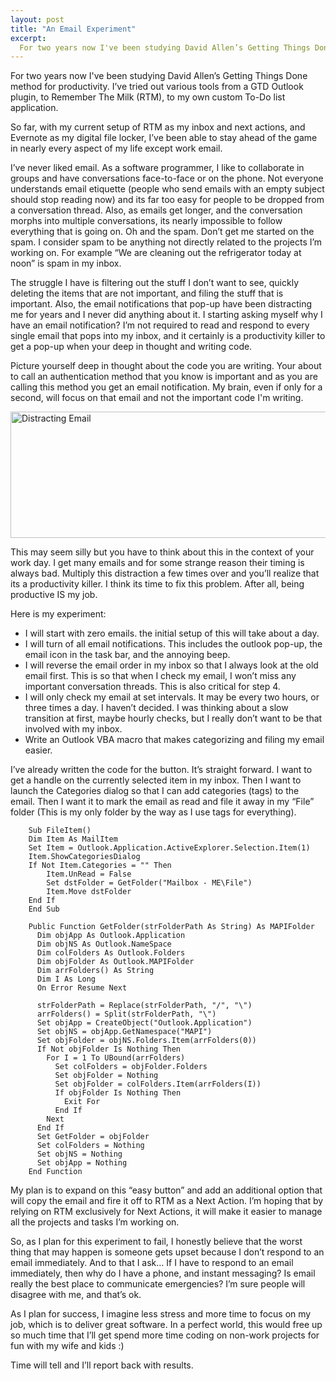 ```yaml
---
layout: post
title: "An Email Experiment"
excerpt:
  For two years now I've been studying David Allen’s Getting Things Done method for productivity. I’ve tried out various tools from a GTD Outlook plugin, to Remember The Milk (RTM), to my own custom To-Do list application. So far, with my current setup of RTM as my inbox and next actions, and Evernote as my digital file locker, I’ve been able to stay ahead of the game in nearly every aspect of my life except work email.
---
```


For two years now I've been studying David Allen’s Getting Things Done method for productivity. I’ve tried out various tools from a GTD Outlook plugin, to Remember The Milk (RTM), to my own custom To-Do list application.

So far, with my current setup of RTM as my inbox and next actions, and Evernote as my digital file locker, I’ve been able to stay ahead of the game in nearly every aspect of my life except work email.

I’ve never liked email. As a software programmer, I like to collaborate in groups and have conversations face-to-face or on the phone. Not everyone understands email etiquette (people who send emails with an empty subject should stop reading now) and its far too easy for people to be dropped from a conversation thread. Also, as emails get longer, and the conversation morphs into multiple conversations, its nearly impossible to follow everything that is going on. Oh and the spam. Don’t get me started on the spam. I consider spam to be anything not directly related to the projects I’m working on. For example “We are cleaning out the refrigerator today at noon” is spam in my inbox.

The struggle I have is filtering out the stuff I don’t want to see, quickly deleting the items that are not important, and filing the stuff that is important. Also, the email notifications that pop-up have been distracting me for years and I never did anything about it. I starting asking myself why I have an email notification? I’m not required to read and respond to every single email that pops into my inbox, and it certainly is a productivity killer to get a pop-up when your deep in thought and writing code.

Picture yourself deep in thought about the code you are writing. Your about to call an authentication method that you know is important and as you are calling this method you get an email notification. My brain, even if only for a second, will focus on that email and not the important code I'm writing.

<a title="Distracting Email by CoovTech, on Flickr" href="http://www.flickr.com/photos/coovtech/4368973487/" _mce_href="http://www.flickr.com/photos/coovtech/4368973487/"><img src="http://farm3.static.flickr.com/2702/4368973487_8de36384be_o.png" _mce_src="http://farm3.static.flickr.com/2702/4368973487_8de36384be_o.png" alt="Distracting Email" width="725" height="202"></a>

This may seem silly but you have to think about this in the context of your work day. I get many emails and for some strange reason their timing is always bad. Multiply this distraction a few times over and you’ll realize that its a productivity killer. I think its time to fix this problem. After all, being productive IS my job.

Here is my experiment:

- I will start with zero emails. the initial setup of this will take about a day.
- I will turn of all email notifications. This includes the outlook pop-up, the email icon in the task bar, and the annoying beep.
- I will reverse the email order in my inbox so that I always look at the old email first. This is so that when I check my email, I won’t miss any important conversation threads. This is also critical for step 4.
- I will only check my email at set intervals. It may be every two hours, or three times a day. I haven’t decided. I was thinking about a slow transition at first, maybe hourly checks, but I really don’t want to be that involved with my inbox.
- Write an Outlook VBA macro that makes categorizing and filing my email easier.

I’ve already written the code for the button. It’s straight forward. I want to get a handle on the currently selected item in my inbox. Then I want to launch the Categories dialog so that I can add categories (tags) to the email. Then I want it to mark the email as read and file it away in my “File” folder (This is my only folder by the way as I use tags for everything).

        Sub FileItem()
        Dim Item As MailItem
        Set Item = Outlook.Application.ActiveExplorer.Selection.Item(1)
        Item.ShowCategoriesDialog
        If Not Item.Categories = "" Then
            Item.UnRead = False
            Set dstFolder = GetFolder("Mailbox - ME\File")
            Item.Move dstFolder
        End If
        End Sub

        Public Function GetFolder(strFolderPath As String) As MAPIFolder
          Dim objApp As Outlook.Application
          Dim objNS As Outlook.NameSpace
          Dim colFolders As Outlook.Folders
          Dim objFolder As Outlook.MAPIFolder
          Dim arrFolders() As String
          Dim I As Long
          On Error Resume Next

          strFolderPath = Replace(strFolderPath, "/", "\")
          arrFolders() = Split(strFolderPath, "\")
          Set objApp = CreateObject("Outlook.Application")
          Set objNS = objApp.GetNamespace("MAPI")
          Set objFolder = objNS.Folders.Item(arrFolders(0))
          If Not objFolder Is Nothing Then
            For I = 1 To UBound(arrFolders)
              Set colFolders = objFolder.Folders
              Set objFolder = Nothing
              Set objFolder = colFolders.Item(arrFolders(I))
              If objFolder Is Nothing Then
                Exit For
              End If
            Next
          End If
          Set GetFolder = objFolder
          Set colFolders = Nothing
          Set objNS = Nothing
          Set objApp = Nothing
        End Function

My plan is to expand on this “easy button” and add an additional option that will copy the email and fire it off to RTM as a Next Action. I’m hoping that by relying on RTM exclusively for Next Actions, it will make it easier to manage all the projects and tasks I’m working on.

So, as I plan for this experiment to fail, I honestly believe that the worst thing that may happen is someone gets upset because I don’t respond to an email immediately. And to that I ask… If I have to respond to an email immediately, then why do I have a phone, and instant messaging? Is email really the best place to communicate emergencies? I’m sure people will disagree with me, and that’s ok.

As I plan for success, I imagine less stress and more time to focus on my job, which is to deliver great software. In a perfect world, this would free up so much time that I’ll get spend more time coding on non-work projects for fun with my wife and kids :)

Time will tell and I’ll report back with results.